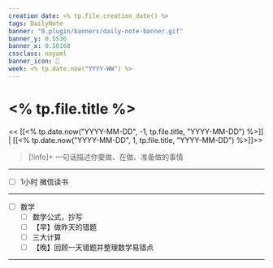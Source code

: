 ```yaml
---
creation date: <% tp.file.creation_date() %>
tags: DailyNote
banner: "0.plugin/banners/daily-note-banner.gif"
banner_y: 0.5536
banner_x: 0.50168
cssclass: noyaml
banner_icon: 💌
week: <% tp.date.now("YYYY-WW") %>
---
```


# <% tp.file.title %>

<< [[<% tp.date.now("YYYY-MM-DD", -1, tp.file.title, "YYYY-MM-DD") %>]] | [[<% tp.date.now("YYYY-MM-DD", 1, tp.file.title, "YYYY-MM-DD") %>]]>>


> [!info]+ 一句话描述你要做、在做、准备做的事情
> 

---

- [ ] 1小时 微信读书

---

- [ ] 数学
	- [ ] 数学公式，抄写
	- [ ] 【早】做昨天的错题
	- [ ] 三大计算
	- [ ] 【晚】回顾一天错题并整理数学易错点

---

